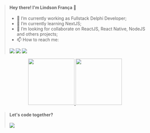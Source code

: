 > #### Hey there! I'm Lindson França 👋
> 
> - 🔭 I’m currently working as Fullstack Delphi Developer;
> - 🌱 I’m currently learning NextJS;
> - 👯 I’m looking for collaborate on ReactJS, React Native, NodeJS and others projects;
> - 📫 How to reach me:
> 
> <a href="https://discord.com/users/375871714548252675" target="_blank"><img src="https://img.shields.io/badge/Discord-7289DA?style=for-the-badge&logo=discord&logoColor=white" target="_blank"></a> 
  <a href = "mailto:lindson.franca@gmail.com"><img src="https://img.shields.io/badge/-Gmail-%23333?style=for-the-badge&logo=gmail&logoColor=white" target="_blank"></a>
  <a href="https://www.linkedin.com/in/lindson-frança" target="_blank"><img src="https://img.shields.io/badge/-LinkedIn-%230077B5?style=for-the-badge&logo=linkedin&logoColor=white" target="_blank"></a> 
  

<div align="center">
  <a href="https://github.com/L1NDS0N">
  <img height="150em" src="https://github-readme-stats.vercel.app/api?username=L1NDS0N&show_icons=true&theme=dark&include_all_commits=true&count_private=true"/>
  <img height="150em" src="https://github-readme-stats.vercel.app/api/top-langs/?username=L1NDS0N&layout=compact&langs_count=7&theme=dark"/>
 </a>
</div>


> #### Let's code together?
> 
> <a href="https://www.codewars.com/users/L1NDS0N" target="_blank"><img src="https://www.codewars.com/users/L1NDS0N/badges/small" target="_blank"></a> 
 

 
